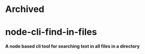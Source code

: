# Archived

# node-cli-find-in-files
#### A node based cli tool for searching text in all files in a directory
